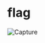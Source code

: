 # flag

![Capture](https://user-images.githubusercontent.com/96682829/150948194-8f79d7fd-9fd9-4a52-86fe-0d6d6ce0e036.PNG)
